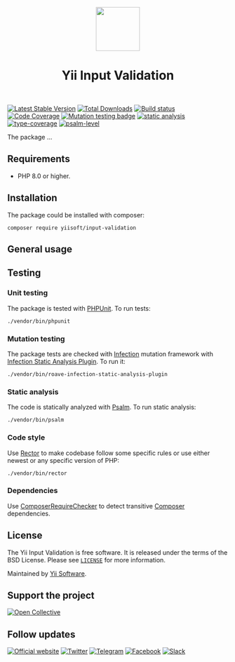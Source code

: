 <p align="center">
    <a href="https://github.com/yiisoft" target="_blank">
        <img src="https://yiisoft.github.io/docs/images/yii_logo.svg" height="100px">
    </a>
    <h1 align="center">Yii Input Validation</h1>
    <br>
</p>

[![Latest Stable Version](https://poser.pugx.org/yiisoft/input-validation/v/stable.png)](https://packagist.org/packages/yiisoft/input-validation)
[![Total Downloads](https://poser.pugx.org/yiisoft/input-validation/downloads.png)](https://packagist.org/packages/yiisoft/input-validation)
[![Build status](https://github.com/yiisoft/input-validation/workflows/build/badge.svg)](https://github.com/yiisoft/input-validation/actions?query=workflow%3Abuild)
[![Code Coverage](https://codecov.io/gh/yiisoft/input-validation/branch/master/graph/badge.svg)](https://codecov.io/gh/yiisoft/input-validation)
[![Mutation testing badge](https://img.shields.io/endpoint?style=flat&url=https%3A%2F%2Fbadge-api.stryker-mutator.io%2Fgithub.com%2Fyiisoft%2Finput-validation%2Fmaster)](https://dashboard.stryker-mutator.io/reports/github.com/yiisoft/input-validation/master)
[![static analysis](https://github.com/yiisoft/input-validation/workflows/static%20analysis/badge.svg)](https://github.com/yiisoft/input-validation/actions?query=workflow%3A%22static+analysis%22)
[![type-coverage](https://shepherd.dev/github/yiisoft/input-validation/coverage.svg)](https://shepherd.dev/github/yiisoft/input-validation)
[![psalm-level](https://shepherd.dev/github/yiisoft/input-validation/level.svg)](https://shepherd.dev/github/yiisoft/input-validation)

The package ...

## Requirements

- PHP 8.0 or higher.

## Installation

The package could be installed with composer:

```shell
composer require yiisoft/input-validation
```

## General usage

## Testing

### Unit testing

The package is tested with [PHPUnit](https://phpunit.de/). To run tests:

```shell
./vendor/bin/phpunit
```

### Mutation testing

The package tests are checked with [Infection](https://infection.github.io/) mutation framework with
[Infection Static Analysis Plugin](https://github.com/Roave/infection-static-analysis-plugin). To run it:

```shell
./vendor/bin/roave-infection-static-analysis-plugin
```

### Static analysis

The code is statically analyzed with [Psalm](https://psalm.dev/). To run static analysis:

```shell
./vendor/bin/psalm
```

### Code style

Use [Rector](https://github.com/rectorphp/rector) to make codebase follow some specific rules or 
use either newest or any specific version of PHP: 

```shell
./vendor/bin/rector
```

### Dependencies

Use [ComposerRequireChecker](https://github.com/maglnet/ComposerRequireChecker) to detect transitive 
[Composer](https://getcomposer.org/) dependencies.

## License

The Yii Input Validation is free software. It is released under the terms of the BSD License.
Please see [`LICENSE`](./LICENSE.md) for more information.

Maintained by [Yii Software](https://www.yiiframework.com/).

## Support the project

[![Open Collective](https://img.shields.io/badge/Open%20Collective-sponsor-7eadf1?logo=open%20collective&logoColor=7eadf1&labelColor=555555)](https://opencollective.com/yiisoft)

## Follow updates

[![Official website](https://img.shields.io/badge/Powered_by-Yii_Framework-green.svg?style=flat)](https://www.yiiframework.com/)
[![Twitter](https://img.shields.io/badge/twitter-follow-1DA1F2?logo=twitter&logoColor=1DA1F2&labelColor=555555?style=flat)](https://twitter.com/yiiframework)
[![Telegram](https://img.shields.io/badge/telegram-join-1DA1F2?style=flat&logo=telegram)](https://t.me/yii3en)
[![Facebook](https://img.shields.io/badge/facebook-join-1DA1F2?style=flat&logo=facebook&logoColor=ffffff)](https://www.facebook.com/groups/yiitalk)
[![Slack](https://img.shields.io/badge/slack-join-1DA1F2?style=flat&logo=slack)](https://yiiframework.com/go/slack)
